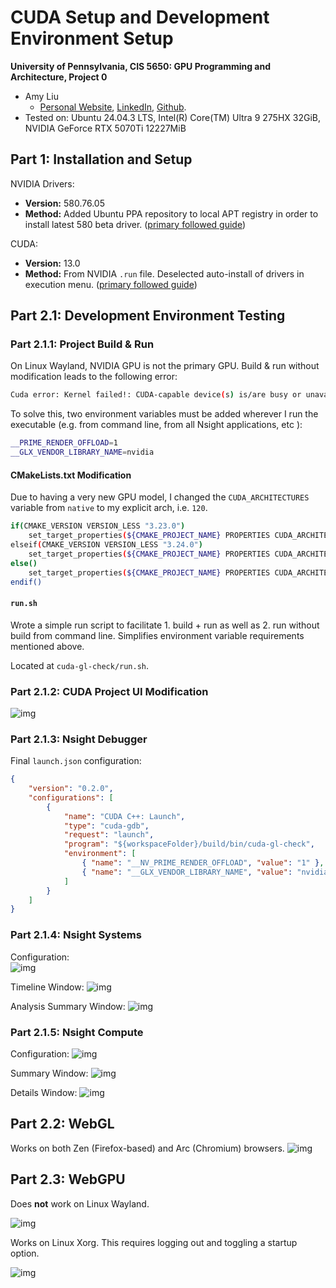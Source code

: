 # CUDA Setup and Development Environment Setup

**University of Pennsylvania, CIS 5650: GPU Programming and Architecture, Project 0**

* Amy Liu
  * [Personal Website](https://amyliu.dev/), [LinkedIn](https://linkedin.com/in/miyalana), [Github](https://github.com/mialana).
* Tested on: Ubuntu 24.04.3 LTS, Intel(R) Core(TM) Ultra 9 275HX 32GiB, NVIDIA GeForce RTX 5070Ti 12227MiB

## Part 1: Installation and Setup

NVIDIA Drivers:
- **Version:** 580.76.05
- **Method:** Added Ubuntu PPA repository to local APT registry in order to install latest 580 beta driver. ([primary followed guide](https://linuxconfig.org/how-to-install-the-nvidia-drivers-on-ubuntu-22-04))

CUDA:
- **Version:** 13.0
- **Method:** From NVIDIA `.run` file. Deselected auto-install of drivers in execution menu. ([primary followed guide](https://docs.nvidia.com/cuda/cuda-installation-guide-linux/#runfile-installation))

## Part 2.1: Development Environment Testing

### Part 2.1.1: Project Build & Run

On Linux Wayland, NVIDIA GPU is not the primary GPU. Build & run without modification leads to the following error:

```bash
Cuda error: Kernel failed!: CUDA-capable device(s) is/are busy or unavailable.
```

To solve this, two environment variables must be added wherever I run the executable (e.g. from command line, from all Nsight applications, etc ):

```bash
__PRIME_RENDER_OFFLOAD=1
__GLX_VENDOR_LIBRARY_NAME=nvidia
```

#### CMakeLists.txt Modification

Due to having a very new GPU model, I changed the `CUDA_ARCHITECTURES` variable from `native` to my explicit arch, i.e. `120`.

```bash
if(CMAKE_VERSION VERSION_LESS "3.23.0")
    set_target_properties(${CMAKE_PROJECT_NAME} PROPERTIES CUDA_ARCHITECTURES OFF)
elseif(CMAKE_VERSION VERSION_LESS "3.24.0")
    set_target_properties(${CMAKE_PROJECT_NAME} PROPERTIES CUDA_ARCHITECTURES all-major)
else()
    set_target_properties(${CMAKE_PROJECT_NAME} PROPERTIES CUDA_ARCHITECTURES 120)
endif()
```

#### `run.sh`

Wrote a simple run script to facilitate 1. build + run as well as 2. run without build from command line. Simplifies environment variable requirements mentioned above.

Located at `cuda-gl-check/run.sh`.

### Part 2.1.2: CUDA Project UI Modification

![img](images/modified_project_2.1.2.png)

### Part 2.1.3: Nsight Debugger

Final `launch.json` configuration:

```json
{
    "version": "0.2.0",
    "configurations": [
        {
            "name": "CUDA C++: Launch",
            "type": "cuda-gdb",
            "request": "launch",
            "program": "${workspaceFolder}/build/bin/cuda-gl-check",
            "environment": [
                { "name": "__NV_PRIME_RENDER_OFFLOAD", "value": "1" },
                { "name": "__GLX_VENDOR_LIBRARY_NAME", "value": "nvidia" }
            ]
        }
    ]
}
```

### Part 2.1.4: Nsight Systems

Configuration:\
![img](images/nsight_systems_config.png)

Timeline Window:
![img](images/nsight_systems_timeline.png)

Analysis Summary Window:
![img](images/nsight_systems_analysis_summary.png)


### Part 2.1.5: Nsight Compute

Configuration:
![img](images/nsight_compute_config.png)

Summary Window:
![img](images/nsight_compute_summary.png)

Details Window:
![img](images/nsight_compute_details.png)


## Part 2.2: WebGL

Works on both Zen (Firefox-based) and Arc (Chromium) browsers.
![img](images/webgl_report.png)

## Part 2.3: WebGPU

Does **not** work on Linux Wayland.

![img](images/webgpu_report_wayland.png)

Works on Linux Xorg. This requires logging out and toggling a startup option.

![img](images/webgpu_report_xorg.png)

